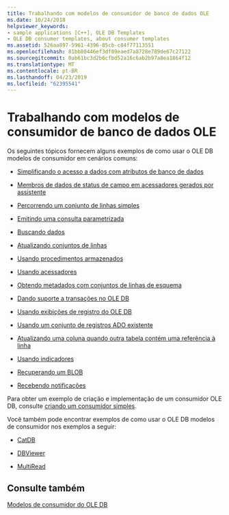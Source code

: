 ```yaml
---
title: Trabalhando com modelos de consumidor de banco de dados OLE
ms.date: 10/24/2018
helpviewer_keywords:
- sample applications [C++], OLE DB Templates
- OLE DB consumer templates, about consumer templates
ms.assetid: 526aa897-5961-4396-85cb-c84f77113551
ms.openlocfilehash: 81bb80446ef3df09eaed7a8728e789de67c27122
ms.sourcegitcommit: 0ab61bc3d2b6cfbd52a16c6ab2b97a8ea1864f12
ms.translationtype: MT
ms.contentlocale: pt-BR
ms.lasthandoff: 04/23/2019
ms.locfileid: "62395541"
---
```

# <a name="working-with-ole-db-consumer-templates"></a>Trabalhando com modelos de consumidor de banco de dados OLE

Os seguintes tópicos fornecem alguns exemplos de como usar o OLE DB modelos de consumidor em cenários comuns:

- [Simplificando o acesso a dados com atributos de banco de dados](../../data/oledb/simplifying-data-access-with-database-attributes.md)

- [Membros de dados de status de campo em acessadores gerados por assistente](../../data/oledb/field-status-data-members-in-wizard-generated-accessors.md)

- [Percorrendo um conjunto de linhas simples](../../data/oledb/traversing-a-simple-rowset.md)

- [Emitindo uma consulta parametrizada](../../data/oledb/issuing-a-parameterized-query.md)

- [Buscando dados](../../data/oledb/fetching-data.md)

- [Atualizando conjuntos de linhas](../../data/oledb/updating-rowsets.md)

- [Usando procedimentos armazenados](../../data/oledb/using-stored-procedures.md)

- [Usando acessadores](../../data/oledb/using-accessors.md)

- [Obtendo metadados com conjuntos de linhas de esquema](../../data/oledb/obtaining-metadata-with-schema-rowsets.md)

- [Dando suporte a transações no OLE DB](../../data/oledb/supporting-transactions-in-ole-db.md)

- [Usando exibições de registro do OLE DB](../../data/oledb/using-ole-db-record-views.md)

- [Usando um conjunto de registros ADO existente](../../data/oledb/using-an-existing-ado-recordset.md)

- [Atualizando uma coluna quando outra tabela contém uma referência à linha](../../data/oledb/updating-a-column-when-another-table-contains-a-reference-to-the-row.md)

- [Usando indicadores](../../data/oledb/using-bookmarks.md)

- [Recuperando um BLOB](../../data/oledb/retrieving-a-blob.md)

- [Recebendo notificações](../../data/oledb/receiving-notifications.md)

Para obter um exemplo de criação e implementação de um consumidor OLE DB, consulte [criando um consumidor simples](../../data/oledb/creating-an-ole-db-consumer.md).

Você também pode encontrar exemplos de como usar o OLE DB modelos de consumidor nos exemplos a seguir:

- [CatDB](https://github.com/Microsoft/VCSamples)

- [DBViewer](https://github.com/Microsoft/VCSamples)

- [MultiRead](https://github.com/Microsoft/VCSamples)

## <a name="see-also"></a>Consulte também

[Modelos de consumidor do OLE DB](../../data/oledb/ole-db-consumer-templates-cpp.md)